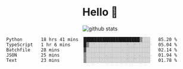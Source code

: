 <h1 align="center">Hello 👋 </h3>

<p align="center">
  <img src="https://github-readme-stats.vercel.app/api?username=syeehyn&hide=stars,prs,issues,contribs&count_private=true&hide_title=true" alt="github stats" />
</p>

<!--START_SECTION:waka-->
```text
Python       18 hrs 41 mins  █████████████████████▒░░░   85.20 % 
TypeScript   1 hr 6 mins     █▒░░░░░░░░░░░░░░░░░░░░░░░   05.04 % 
Batchfile    28 mins         ▓░░░░░░░░░░░░░░░░░░░░░░░░   02.14 % 
JSON         25 mins         ▒░░░░░░░░░░░░░░░░░░░░░░░░   01.94 % 
Text         23 mins         ▒░░░░░░░░░░░░░░░░░░░░░░░░   01.78 % 
```
<!--END_SECTION:waka-->
